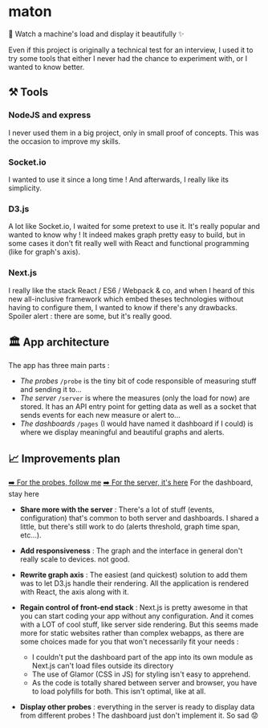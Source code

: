 # maton
👀 Watch a machine's load and display it beautifully ✨

Even if this project is originally a technical test for an interview, I used it to try some tools that either I never had the chance to experiment with, or I wanted to know better.

## ⚒ Tools
### NodeJS and express
I never used them in a big project, only in small proof of concepts. This was the occasion to improve my skills.

### Socket.io
I wanted to use it since a long time ! And afterwards, I really like its simplicity.

### D3.js
A lot like Socket.io, I waited for some pretext to use it. It's really popular and wanted to know why ! It indeed makes graph pretty easy to build, but in some cases it don't fit really well with React and functional programming (like for graph's axis).

### Next.js
I really like the stack React / ES6 / Webpack & co, and when I heard of this new all-inclusive framework which embed theses technologies without having to configure them, I wanted to know if there's any drawbacks. Spoiler alert : there are some, but it's really good.

## 🏛 App architecture
The app has three main parts :
- *The probes* `/probe` is the tiny bit of code responsible of measuring stuff and sending it to...
- *The server* `/server` is where the measures (only the load for now) are stored. It has an API entry point for getting data as well as a socket that sends events for each new measure or alert to...
- *The dashboards* `/pages` (I would have named it dashboard if I could) is where we display meaningful and beautiful graphs and alerts.

## 📈 Improvements plan

[➡️ For the probes, follow me](https://github.com/thibthib/maton/tree/master/probe/)
[➡️ For the server, it's here](https://github.com/thibthib/maton/tree/master/server)
For the dashboard, stay here

- **Share more with the server** : There's a lot of stuff (events, configuration) that's common to both server and dashboards. I shared a little, but there's still work to do (alerts threshold, graph time span, etc...).

- **Add responsiveness** : The graph and the interface in general don't really scale to devices. not good.

- **Rewrite graph axis** : The easiest (and quickest) solution to add them was to let D3.js handle their rendering. All the application is rendered with React, the axis along with it.

- **Regain control of front-end stack** : Next.js is pretty awesome in that you can start coding your app without any configuration. And it comes with a LOT of cool stuff, like server side rendering. But this seems made more for static websites rather than complex webapps, as there are some choices made for you that won't necessarily fit your needs :
	- I couldn't put the dashboard part of the app into its own module as Next.js can't load files outside its directory
	- The use of Glamor (CSS in JS) for styling isn't easy to apprehend.
	- As the code is totally shared between server and browser, you have to load polyfills for both. This isn't optimal, like at all.

- **Display other probes** : everything in the server is ready to display data from different probes ! The dashboard just don't implement it. So sad 😟

